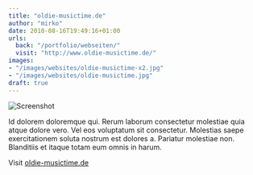 ```yaml
---
title: "oldie-musictime.de"
author: "mirko"
date: 2010-08-16T19:49:16+01:00
urls:
  back: "/portfolio/webseiten/"
  visit: "http://www.oldie-musictime.de/"
images:
- "/images/websites/oldie-musictime-x2.jpg"
- "/images/websites/oldie-musictime.jpg"
draft: true
---
```


![Screenshot](/images/websites/oldie-musictime-x2.jpg)

Id dolorem doloremque qui. Rerum laborum consectetur molestiae quia atque dolore vero. Vel eos voluptatum sit consectetur. Molestias saepe exercitationem soluta nostrum est dolores a. Pariatur molestiae non. Blanditiis et itaque totam eum omnis in harum.

Visit [oldie-musictime.de](http://www.oldie-musictime.de/)
